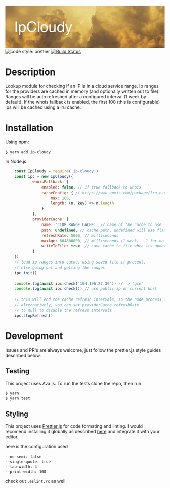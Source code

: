 ![banner](https://github.com/mirusresearch/ipCloudy/blob/master/banner.jpg)
![code style: prettier](https://img.shields.io/badge/code_style-prettier-ff69b4.svg)
[![Build Status](https://travis-ci.org/mirusresearch/ipCloudy.svg?branch=master)](https://travis-ci.org/mirusresearch/ipCloudy)

# Description #
Lookup module for checking if an IP is in a cloud service range. Ip ranges for the providers are cached in memory (and optionally written out to file). Ranges will be auto refreshed after a configured interval (1 week by default). If the whois fallback is enabled, the first 100 (this is configurable) ips will be cached using a lru cache.

# Installation #
Using npm:

```
$ yarn add ip-cloudy
```

In Node.js:

```javascript
    const IpCloudy = require('ip-cloudy')
    const ipc = new IpCloudy({
            whoisFallback: {
                enabled: false, // if true fallback to whois
                cacheConfig: { // https://www.npmjs.com/package/lru-cache
                    max: 100,
                    length: (n, key) => n.length
                }
            },
            providerCache: {
                name: 'CIDR_RANGE_CACHE', // name of the cache to use
                path: undefined, // cache path, undefined will use flat-cache's default location
                refreshRate: 5000, // milliseconds
                maxAge: 604800000, // milliseconds (1 week). -1 for no maxAge
                writeToFile: true  // save cache to file when its update
            }
    })
    // load ip ranges into cache. using saved file if present,
    // else going out and getting the ranges
    ipc.init()

    console.log(await ipc.check('104.196.27.39')) // -> 'gce'
    console.log(await ipc.check()) // use public ip or current host

    // this will end the cache refresh intervals, so the node process can resolve
    // alternatively, you can set providerCache.refreshRate
    // to null to disable the refresh intervals
    ipc.stopRefresh()
```

# Development #
Issues and PR's are always welcome, just follow the prettier.js style guides described below.

## Testing ##
This project uses Ava.js. To run the tests clone the repo, then run:

```
$ yarn
$ yarn test
```

## Styling ##

This project uses [Prettier.js](https://prettier.io/) for code formating and linting. I would recomend installing it globally as described [here](https://prettier.io/docs/en/install.html) and integrate it with your editor.

here is the configuration used

```
--no-semi: false
--single-quote: true
--tab-width: 4
--print-width: 100
```

check out `.eslint.rc` as well

